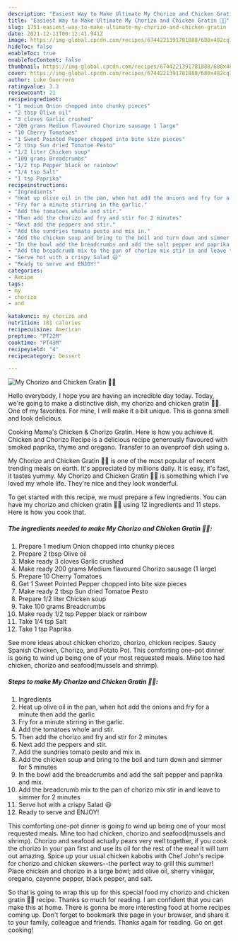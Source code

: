 ```yaml
---
description: "Easiest Way to Make Ultimate My Chorizo and Chicken Gratin 💜💚"
title: "Easiest Way to Make Ultimate My Chorizo and Chicken Gratin 💜💚"
slug: 1751-easiest-way-to-make-ultimate-my-chorizo-and-chicken-gratin
date: 2021-12-11T00:12:41.941Z
image: https://img-global.cpcdn.com/recipes/6744221391781888/680x482cq70/my-chorizo-and-chicken-gratin-recipe-main-photo.jpg
hideToc: false
enableToc: true
enableTocContent: false
thumbnail: https://img-global.cpcdn.com/recipes/6744221391781888/680x482cq70/my-chorizo-and-chicken-gratin-recipe-main-photo.jpg
cover: https://img-global.cpcdn.com/recipes/6744221391781888/680x482cq70/my-chorizo-and-chicken-gratin-recipe-main-photo.jpg
author: Luke Guerrero
ratingvalue: 3.3
reviewcount: 21
recipeingredient:
- "1 medium Onion chopped into chunky pieces"
- "2 tbsp Olive oil"
- "3 cloves Garlic crushed"
- "200 grams Medium flavoured Chorizo sausage 1 large"
- "10 Cherry Tomatoes"
- "1 Sweet Pointed Pepper chopped into bite size pieces"
- "2 tbsp Sun dried Tomatoe Pesto"
- "1/2 liter Chicken soup"
- "100 grams Breadcrumbs"
- "1/2 tsp Pepper black or rainbow"
- "1/4 tsp Salt"
- "1 tsp Paprika"
recipeinstructions:
- "Ingredients"
- "Heat up olive oil in the pan, when hot add the onions and fry for a minute then add the garlic"
- "Fry for a minute stirring in the garlic."
- "Add the tomatoes whole and stir."
- "Then add the chorizo and fry and stir for 2 minutes"
- "Next add the peppers and stir."
- "Add the sundries tomato pesto and mix in."
- "Add the chicken soup and bring to the boil and turn down and simmer for 5 minutes"
- "In the bowl add the breadcrumbs and add the salt pepper and paprika and mix."
- "Add the breadcrumb mix to the pan of chorizo mix stir in and leave to simmer for 2 minutes"
- "Serve hot with a crispy Salad 😃"
- "Ready to serve and ENJOY!"
categories:
- Recipe
tags:
- my
- chorizo
- and

katakunci: my chorizo and 
nutrition: 181 calories
recipecuisine: American
preptime: "PT22M"
cooktime: "PT43M"
recipeyield: "4"
recipecategory: Dessert

---
```



![My Chorizo and Chicken Gratin 💜💚](https://img-global.cpcdn.com/recipes/6744221391781888/680x482cq70/my-chorizo-and-chicken-gratin-recipe-main-photo.jpg)

Hello everybody, I hope you are having an incredible day today. Today, we're going to make a distinctive dish, my chorizo and chicken gratin 💜💚. One of my favorites. For mine, I will make it a bit unique. This is gonna smell and look delicious.

Cooking Mama&#39;s Chicken &amp; Chorizo Gratin. Here is how you achieve it. Chicken and Chorizo Recipe is a delicious recipe generously flavoured with smoked paprika, thyme and oregano. Transfer to an ovenproof dish using a.

My Chorizo and Chicken Gratin 💜💚 is one of the most popular of recent trending meals on earth. It's appreciated by millions daily. It is easy, it's fast, it tastes yummy. My Chorizo and Chicken Gratin 💜💚 is something which I've loved my whole life. They're nice and they look wonderful.


To get started with this recipe, we must prepare a few ingredients. You can have my chorizo and chicken gratin 💜💚 using 12 ingredients and 11 steps. Here is how you cook that.

<!--inarticleads1-->

##### The ingredients needed to make My Chorizo and Chicken Gratin 💜💚:

1. Prepare 1 medium Onion chopped into chunky pieces
1. Prepare 2 tbsp Olive oil
1. Make ready 3 cloves Garlic crushed
1. Make ready 200 grams Medium flavoured Chorizo sausage (1 large)
1. Prepare 10 Cherry Tomatoes
1. Get 1 Sweet Pointed Pepper chopped into bite size pieces
1. Make ready 2 tbsp Sun dried Tomatoe Pesto
1. Prepare 1/2 liter Chicken soup
1. Take 100 grams Breadcrumbs
1. Make ready 1/2 tsp Pepper black or rainbow
1. Take 1/4 tsp Salt
1. Take 1 tsp Paprika


See more ideas about chicken chorizo, chorizo, chicken recipes. Saucy Spanish Chicken, Chorizo, and Potato Pot. This comforting one-pot dinner is going to wind up being one of your most requested meals. Mine too had chicken, chorizo and seafood(mussels and shrimp). 

<!--inarticleads2-->

##### Steps to make My Chorizo and Chicken Gratin 💜💚:

1. Ingredients
1. Heat up olive oil in the pan, when hot add the onions and fry for a minute then add the garlic
1. Fry for a minute stirring in the garlic.
1. Add the tomatoes whole and stir.
1. Then add the chorizo and fry and stir for 2 minutes
1. Next add the peppers and stir.
1. Add the sundries tomato pesto and mix in.
1. Add the chicken soup and bring to the boil and turn down and simmer for 5 minutes
1. In the bowl add the breadcrumbs and add the salt pepper and paprika and mix.
1. Add the breadcrumb mix to the pan of chorizo mix stir in and leave to simmer for 2 minutes
1. Serve hot with a crispy Salad 😃
1. Ready to serve and ENJOY!

This comforting one-pot dinner is going to wind up being one of your most requested meals. Mine too had chicken, chorizo and seafood(mussels and shrimp). Chorizo and seafood actually pears very well together, if you cook the chorizo in your pan first and use its oil for the rest of the meal it will turn out amazing. Spice up your usual chicken kabobs with Chef John&#39;s recipe for chorizo and chicken skewers--the perfect way to grill this summer! Place chicken and chorizo in a large bowl; add olive oil, sherry vinegar, oregano, cayenne pepper, black pepper, and salt. 

So that is going to wrap this up for this special food my chorizo and chicken gratin 💜💚 recipe. Thanks so much for reading. I am confident that you can make this at home. There is gonna be more interesting food at home recipes coming up. Don't forget to bookmark this page in your browser, and share it to your family, colleague and friends. Thanks again for reading. Go on get cooking!

